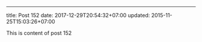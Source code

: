 ---
title: Post 152
date: 2017-12-29T20:54:32+07:00
updated: 2015-11-25T15:03:26+07:00

This is content of post 152